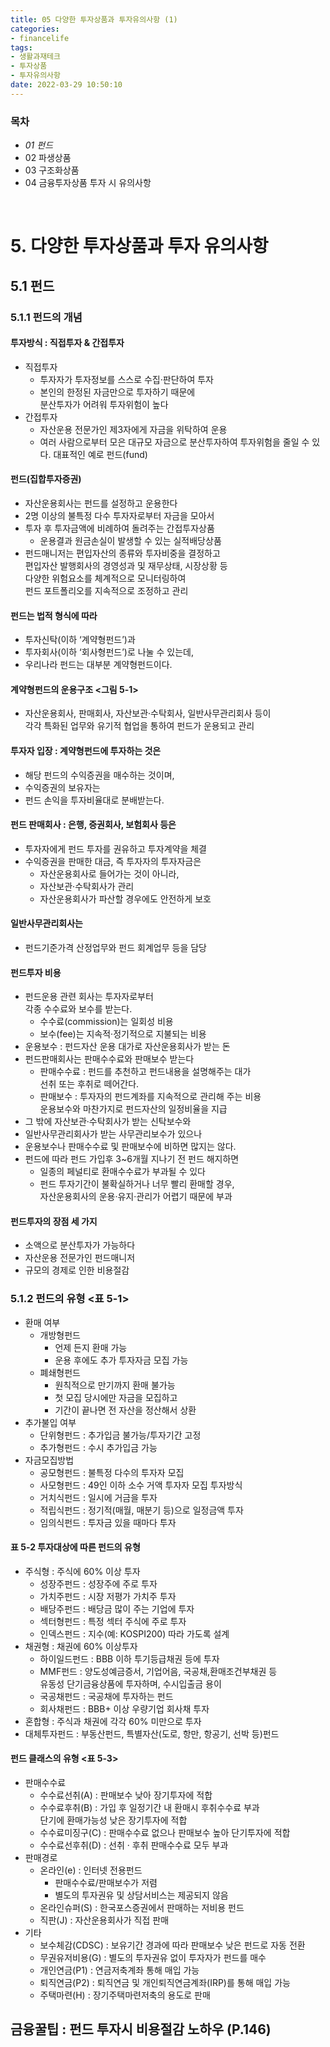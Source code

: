 ```yaml
---
title: 05 다양한 투자상품과 투자유의사항 (1)
categories: 
- financelife
tags:
- 생활과재테크
- 투자상품
- 투자유의사항
date: 2022-03-29 10:50:10
---
```


### 목차
- *01 펀드*
- 02 파생상품
- 03 구조화상품
- 04 금융투자상품 투자 시 유의사항

<br>

# 5. 다양한 투자상품과 투자 유의사항

## 5.1 펀드

### 5.1.1 펀드의 개념

#### 투자방식 : 직접투자 & 간접투자
- 직접투자
  - 투자자가 투자정보를 스스로 수집·판단하여 투자
  - 본인의 한정된 자금만으로 투자하기 때문에  
   분산투자가 어려워 투자위험이 높다
- 간접투자
  - 자산운용 전문가인 제3자에게 자금을 위탁하여 운용
  - 여러 사람으로부터 모은 대규모 자금으로 분산투자하여  투자위험을 줄일 수 있다. 대표적인 예로 펀드(fund)

#### 펀드(집합투자증권)
- 자산운용회사는 펀드를 설정하고 운용한다
- 2명 이상의 불특정 다수 투자자로부터 자금을 모아서
- 투자 후 투자금액에 비례하여 돌려주는 간접투자상품
  - 운용결과 원금손실이 발생할 수 있는 실적배당상품
- 펀드매니저는 편입자산의 종류와 투자비중을 결정하고  
편입자산 발행회사의 경영성과 및 재무상태, 시장상황 등  
다양한 위험요소를 체계적으로 모니터링하여  
펀드 포트폴리오를 지속적으로 조정하고 관리

#### 펀드는 법적 형식에 따라
- 투자신탁(이하 ‘계약형펀드’)과 
- 투자회사(이하 ‘회사형펀드’)로 나눌 수 있는데,
- 우리나라 펀드는 대부분 계약형펀드이다.

#### 계약형펀드의 운용구조 <그림 5-1>
- 자산운용회사, 판매회사, 자산보관·수탁회사, 일반사무관리회사 등이  
각각 특화된 업무와 유기적 협업을 통하여 펀드가 운용되고 관리

#### 투자자 입장 : 계약형펀드에 투자하는 것은 
- 해당 펀드의 수익증권을 매수하는 것이며, 
- 수익증권의 보유자는
- 펀드 손익을 투자비율대로 분배받는다.

#### 펀드 판매회사 : 은행, 증권회사, 보험회사 등은 
- 투자자에게 펀드 투자를 권유하고 투자계약을 체결
- 수익증권을 판매한 대금, 즉 투자자의 투자자금은
  - 자산운용회사로 들어가는 것이 아니라,
  - 자산보관·수탁회사가 관리
  - 자산운용회사가 파산할 경우에도 안전하게 보호
  
#### 일반사무관리회사는
- 펀드기준가격 산정업무와 펀드 회계업무 등을 담당

#### 펀드투자 비용
- 펀드운용 관련 회사는 투자자로부터  
각종 수수료와 보수를 받는다.
  - 수수료(commission)는 일회성 비용
  - 보수(fee)는 지속적·정기적으로 지불되는 비용
- 운용보수 : 펀드자산 운용 대가로 자산운용회사가 받는 돈
- 펀드판매회사는 판매수수료와 판매보수 받는다
  - 판매수수료 : 펀드를 추천하고 펀드내용을 설명해주는 대가  
  선취 또는 후취로 떼어간다.
  - 판매보수 : 투자자의 펀드계좌를 지속적으로 관리해 주는 비용  
  운용보수와 마찬가지로 펀드자산의 일정비율을 지급
- 그 밖에 자산보관·수탁회사가 받는 신탁보수와 
- 일반사무관리회사가 받는 사무관리보수가 있으나
- 운용보수나 판매수수료 및 판매보수에 비하면 많지는 않다.
- 펀드에 따라 펀드 가입후 3~6개월 지나기 전 펀드 해지하면
  - 일종의 페널티로 환매수수료가 부과될 수 있다
  - 펀드 투자기간이 불확실하거나 너무 빨리 환매할 경우,  
  자산운용회사의 운용·유지·관리가 어렵기 때문에 부과

#### 펀드투자의 장점 세 가지
- 소액으로 분산투자가 가능하다
- 자산운용 전문가인 펀드매니저
- 규모의 경제로 인한 비용절감

### 5.1.2 펀드의 유형 <표 5-1>
- 환매 여부
  - 개방형펀드
    - 언제 든지 환매 가능
    - 운용 후에도 추가 투자자금 모집 가능
  - 폐쇄형펀드
    - 원칙적으로 만기까지 환매 불가능
    - 첫 모집 당시에만 자금을 모집하고
    - 기간이 끝나면 전 자산을 정산해서 상환
- 추가불입 여부
  - 단위형펀드 : 추가입금 불가능/투자기간 고정
  - 추가형펀드 : 수시 추가입금 가능
- 자금모집방법
  - 공모형펀드 : 불특정 다수의 투자자 모집
  - 사모형펀드 : 49인 이하 소수 거액 투자자 모집
투자방식
  - 거치식펀드 : 일시에 거금을 투자
  - 적립식펀드 : 정기적(매월, 매분기 등)으로 일정금액 투자
  - 임의식펀드 : 투자금 있을 때마다 투자

#### 표 5-2 투자대상에 따른 펀드의 유형
- 주식형 : 주식에 60% 이상 투자
  - 성장주펀드 : 성장주에 주로 투자
  - 가치주펀드 : 시장 저평가 가치주 투자
  - 배당주펀드 : 배당금 많이 주는 기업에 투자
  - 섹터형펀드 : 특정 섹터 주식에 주로 투자
  - 인덱스펀드 : 지수(예: KOSPI200) 따라 가도록 설계
- 채권형 : 채권에 60% 이상투자
  - 하이일드펀드 : BBB 이하 투기등급채권 등에 투자
  - MMF펀드 : 양도성예금증서, 기업어음, 국공채,환매조건부채권 등  
  유동성 단기금융상품에 투자하며, 수시입출금 용이
  - 국공채펀드 : 국공채에 투자하는 펀드
  - 회사채펀드 : BBB+ 이상 우량기업 회사채 투자  
- 혼합형 : 주식과 채권에 각각 60% 미만으로 투자
- 대체투자펀드 : 부동산펀드, 특별자산(도로, 항만, 항공기, 선박 등)펀드

#### 펀드 클래스의 유형 <표 5-3>
- 판매수수료
  - 수수료선취(A) : 판매보수 낮아 장기투자에 적합
  - 수수료후취(B) : 가입 후 일정기간 내 환매시 후취수수료 부과  
    단기에 환매가능성 낮은 장기투자에 적합
  - 수수료미징구(C) : 판매수수료 없으나 판매보수 높아 단기투자에 적합
  - 수수료선후취(D) : 선취 · 후취 판매수수료 모두 부과
- 판매경로
  - 온라인(e) : 인터넷 전용펀드
    - 판매수수료/판매보수가 저렴
    - 별도의 투자권유 및 상담서비스는 제공되지 않음
  - 온라인슈퍼(S) : 한국포스증권에서 판매하는 저비용 펀드
  - 직판(J) : 자산운용회사가 직접 판매
- 기타
  - 보수체감(CDSC) : 보유기간 경과에 따라 판매보수 낮은 펀드로 자동 전환
  - 무권유저비용(G) : 별도의 투자권유 없이 투자자가 펀드를 매수
  - 개인연금(P1) : 연금저축계좌 통해 매입 가능
  - 퇴직연금(P2) : 퇴직연금 및 개인퇴직연금계좌(IRP)를 통해 매입 가능
  - 주택마련(H) : 장기주택마련저축의 용도로 판매

## 금융꿀팁 : 펀드 투자시 비용절감 노하우 (P.146)
